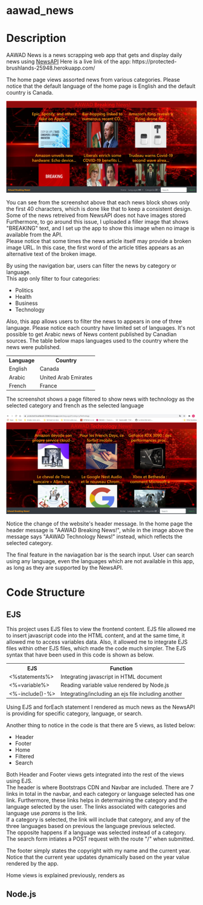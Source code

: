 # aawad_news

<h1>Description</h1>

<p>AAWAD News is a news scrapping web app that gets and display daily news using <a href="https://newsapi.org/">NewsAPI</a> Here is a live link of the app: https://protected-brushlands-25948.herokuapp.com/</p>

<p>The home page views assorted news from various categories. Please notice that the default language of the home page is English and the default country is Canada.</p>
<img src="./NewsAPIScreenshots/home.JPG" alt="aawad-news-home-page"/>
<p>You can see from the screenshot above that each news block shows only the first 40 characters, which is done like that to keep a consistent design. Some of the news retreived from NewsAPI does not have images stored Furthermore, to go around this issue, I uploaded a filler image that shows "BREAKING" text, and I set up the app to show this image when no image is available from the API.</br>Please notice that some times the news article itself may provide a broken image URL. In this case, the first word of the article titles appears as an alternative text of the broken image.</p>
<p>By using the navigation bar, users can filter the news by category or language.</br>
This app only filter to four categories:
<ul>
  <li>Politics</li>
  <li>Health</li>
  <li>Business</li>
  <li>Technology</li>
 </ul></p>
 <p>Also, this app allows users to filter the news to appears in one of three language. Please notice each country have limited set of languages. It's not possible to get Arabic news of News content published by Canadian sources. The table below maps languages used to the country where the news were published.
  <table>
    <tr>
      <th>Language</th>
      <th>Country</th>
    </tr>
    <tr>
      <td>English</td>
      <td>Canada</td>
    </tr>
    <tr>
      <td>Arabic</td>
      <td>United Arab Emirates</td>
    </tr>
    <tr>
      <td>French</td>
      <td>France</td>
    </tr>
   </table>
   </p>
   <p>The screenshot shows a page filtered to show news with technology as the selected category and french as the selected language</p>
   <img src="./NewsAPIScreenshots/techFrNews.JPG" alt="technology-news-in-french"/>
   <p>Notice the change of the website's header message. In the home page the header message is "AAWAD Breaking News!", while in the image above the message says "AAWAD Technology News!" instead, which reflects the selected category.</p>
   <p>The final feature in the naviagation bar is the search input. User can search using any language, even the languages which are not available in this app, as long as they are supported by the NewsAPI.</p>

<h1>Code Structure</h1>
<h2>EJS</h2>
<p>This project uses EJS files to view the frontend content. EJS file allowed me to insert javascript code into the HTML content, and at the same time, it allowed me to access variables data. Also, it allowed me to integrate EJS files within other EJS files, which made the code much simpler.
The EJS syntax that have been used in this code is shown as below.</p>
<table>
  <tr>
    <th>EJS</th>
    <th>Function</th>
  </tr>
  <tr>
    <td><%statements%></td>
    <td>Integrating javascript in HTML document</td>
  </tr>
  <tr>
    <td><%=variable%></td>
    <td>Reading variable value rendered by Node.js</td>
  </tr>
  <tr>
    <td><%-include(<ejs>)-%></td>
    <td>Integrating/including an ejs file including another</td>
  </tr>
  </table>
  <p>Using EJS and forEach statement I rendered as much news as the NewsAPI is providing for specific category, language, or search.</p>
  <p>Another thing to notice in the code is that there are 5 views, as listed below:
  <ul>
    <li>Header</li>
    <li>Footer</li>
    <li>Home</li>
    <li>Filtered</li>
    <li>Search</li>
  </ul>
  Both Header and Footer views gets integrated into the rest of the views using EJS.</br>
  The header is where Bootstraps CDN and Navbar are included. There are 7 links in total in the navbar, and each category or language selected has one link. Furthermore, these links helps in determaining the category and the language selected by the user. The links associated with categories and language use <em>params</em> is the link.</br>
  If a category is selected, the link will include that category, and any of the three languages based on previous the language previous selected.</br>
  The opposite happens if a language was selected instead of a category.</br>
  The search form intiates a POST request with the route "/" when submitted.</p>
  <p>The footer simply states the copyright with my name and the current year. Notice that the current year updates dynamically based on the year value rendered by the app.</p>
  <p>Home views is explained previously, renders as
  <h2>Node.js</h2>
  
